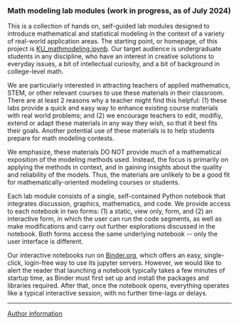 ### Math modeling lab modules (work in progress, as of July 2024)

This is a collection of hands on, self-guided lab modules designed to introduce 
mathematical and statistical modeling in the context of a variety of real-world 
application areas.  The starting point, or homepage, of this project is 
<A HREF="./KU_mathmodeling.ipynb">KU_mathmodeling.ipynb</A>.  Our target audience 
is undergraduate students in any discipline, who have an interest in 
creative solutions to everyday issues, a bit of intellectual curiosity, and 
a bit of background in college-level math.

We are particularly interested in attracting teachers of applied mathematics, STEM, or 
other relevant courses to use these materials in their classroom.  There are at least 2 
reasons why a teacher might find this helpful: (1) these labs provide a quick and easy way to 
enhance existing course materials with real world problems; and (2) we encourage teachers to 
edit, modifiy, extend or adapt these materials in any way they wish, so that it best fits 
their goals.  Another potential use of these materials is to help students prepare for math 
modeling contests.

We emphasize, these materials DO NOT provide much of a mathematical exposition of 
the modeling methods used.  Instead, the focus is primarily on applying the methods 
in context, and in gaining insights about the quality and reliability of the 
models.  Thus, the materials are unlikely to be a good fit for mathematically-oriented 
modeling courses or students.

Each lab module consists of a single, self-contained Python notebook that 
integrates discussion, graphics, mathematics, and code.  We provide access 
to each notebook in two forms: (1) a static, view only, form, and (2) an interactive 
form, in which the user can run the code segments, as well as make modifications 
and carry out further explorations discussed in the notebook.  Both forms access 
the same underlying notebook -- only the user interface is different.

Our interactive notebooks run on <A HREF="https://mybinder.org/" TARGET="_blank">Binder.org</A>, 
which offers an easy, single-click, login-free way to use its jupyter 
servers.  However, we would like to alert the reader that launching a notebook typically takes a few minutes of startup time, as Binder must first set 
up and install 
the packages and libraries required.  After that, once the notebook opens, 
everything operates like a typical interactive session, with no further 
time-lags or delays.

<HR>
<A HREF="./author.md">Author information</A>
